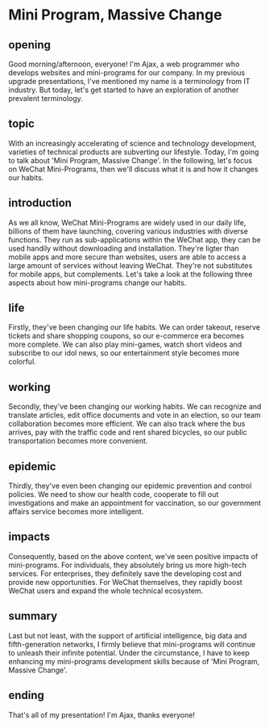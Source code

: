 # Mini Program, Massive Change

## opening
Good morning/afternoon, everyone!
I'm Ajax, a web programmer who develops websites and mini-programs for our company.
In my previous upgrade presentations, I've mentioned my name is a terminology from IT industry.
But today, let's get started to have an exploration of another prevalent terminology.

## topic
With an increasingly accelerating of science and technology development, varieties of technical products are subverting our lifestyle.
Today, I'm going to talk about 'Mini Program, Massive Change'.
In the following, let's focus on WeChat Mini-Programs, then we'll discuss what it is and how it changes our habits.

## introduction
As we all know, WeChat Mini-Programs are widely used in our daily life, billions of them have launching, covering various industries with diverse functions.
They run as sub-applications within the WeChat app, they can be used handily without downloading and installation.
They're ligter than mobile apps and more secure than websites, users are able to access a large amount of services without leaving WeChat.
They're not substitutes for mobile apps, but complements.
Let's take a look at the following three aspects about how mini-programs change our habits.

## life
Firstly, they've been changing our life habits.
We can order takeout, reserve tickets and share shopping coupons, so our e-commerce era becomes more complete.
We can also play mini-games, watch short videos and subscribe to our idol news, so our entertainment style becomes more colorful.

## working
Secondly, they've been changing our working habits.
We can recognize and translate articles, edit office documents and vote in an election, so our team collaboration becomes more efficient.
We can also track where the bus arrives, pay with the traffic code and rent shared bicycles, so our public transportation becomes more convenient.

## epidemic
Thirdly, they've even been changing our epidemic prevention and control policies.
We need to show our health code, cooperate to fill out investigations and make an appointment for vaccination, so our government affairs service becomes more intelligent.

## impacts
Consequently, based on the above content, we've seen positive impacts of mini-programs.
For individuals, they absolutely bring us more high-tech services.
For enterprises, they definitely save the developing cost and provide new opportunities.
For WeChat themselves, they rapidly boost WeChat users and expand the whole technical ecosystem.

## summary
Last but not least, with the support of artificial intelligence, big data and fifth-generation networks, I firmly believe that mini-programs will continue to unleash their infinite potential.
Under the circumstance, I have to keep enhancing my mini-programs development skills because of 'Mini Program, Massive Change'.

## ending
That's all of my presentation! I'm Ajax, thanks everyone!